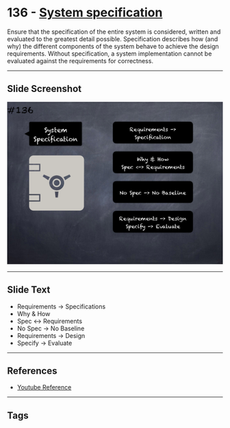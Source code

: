 # 136 - [System specification](System%20specification.md)
Ensure that the specification of the entire system is considered, written and evaluated to the greatest detail possible. Specification describes how (and why) the different components of the system behave to achieve the design requirements. Without specification, a system implementation cannot be evaluated against the requirements for correctness.
___
## Slide Screenshot
![0136.png](../../images/5.%20Pitfalls%20and%20Best%20Practices%20201/136.png)
___
## Slide Text
- Requirements -> Specifications
- Why & How
- Spec <-> Requirements
- No Spec -> No Baseline
- Requirements -> Design
- Specify -> Evaluate
___
## References
- [Youtube Reference](https://youtu.be/HqHo1jKUnmU?t=1263)
___
## Tags